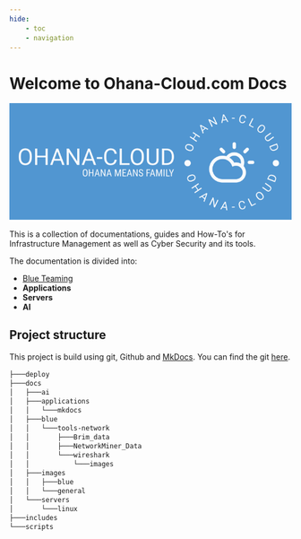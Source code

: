 ```yaml
---
hide:
    - toc
    - navigation
---
```



# Welcome to Ohana-Cloud.com Docs

![Image](images/general/logo-blue_Banner.png)


This is a collection of documentations, guides and How-To's for Infrastructure Management as well as Cyber Security and its tools.

The documentation is divided into:

- [Blue Teaming](blue/blueteaming.md)
- **Applications**
- **Servers**
- **AI**

## Project structure
This project is build using git, Github and [MkDocs](applications/mkdocs/mkdocs_setup.md).
You can find the git [here](https://github.com/PhilT95/docs).


```console
├───deploy
├───docs
│   ├───ai
│   ├───applications
│   │   └───mkdocs
│   ├───blue
│   │   └───tools-network
│   │       ├───Brim_data
│   │       ├───NetworkMiner_Data
│   │       └───wireshark
│   │           └───images
│   ├───images
│   │   ├───blue
│   │   └───general
│   └───servers
│       └───linux
├───includes
└───scripts

```

